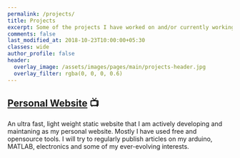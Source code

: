 ```yaml
---
permalink: /projects/
title: Projects
excerpt: Some of the projects I have worked on and/or currently working
comments: false
last_modified_at: 2018-10-23T10:00:00+05:30
classes: wide
author_profile: false
header:
  overlay_image: /assets/images/pages/main/projects-header.jpg
  overlay_filter: rgba(0, 0, 0, 0.6)
---
```


## [Personal Website](/projects/personal-website) 📺
An ultra fast, light weight static website that I am actively developing and maintaning as my personal website. Mostly I have used free and opensource tools. I will try to regularly publish articles on my arduino, MATLAB, electronics and some of my ever-evolving interests.

